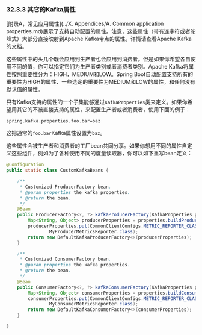 ### 32.3.3 其它的Kafka属性

[附录A，常见应用属性](../X. Appendices/A. Common application properties.md)展示了支持自动配置的属性。注意，这些属性（带有连字符或者驼峰式）大部分直接映射到Apache Kafka带点的属性。详情请查看Apache Kafka的文档。

这些属性中的头几个既会应用到生产者也会应用到消费者。但是如果你希望各自使用不同的值，你可以指定它们为生产者类别或者消费者类别。Apache Kafka将属性按照重要性分为：HIGH，MEDIUM和LOW。Spring Boot自动配置支持所有的重要性为HIGH的属性、一些选定的重要性为MEDIUM和LOW的属性，和任何没有默认值的属性。

只有Kafka支持的属性的一个子集能够通过`KafkaProperties`类来定义。如果你希望用其它的不被直接支持的属性，来配置生产者或者消费者，使用下面的例子：
```properties
spring.kafka.properties.foo.bar=baz
```
这把通常的`foo.bar`Kafka属性设置为`baz`。

这些属性会被生产者和消费者的工厂bean共同分享。如果你想用不同的属性自定义这些组件，例如为了各种使用不同的度量读取器，你可以如下重写bean定义：
```java
@Configuration
public static class CustomKafkaBeans {

    /**
     * Customized ProducerFactory bean.
     * @param properties the kafka properties.
     * @return the bean.
     */
    @Bean
    public ProducerFactory<?, ?> kafkaProducerFactory(KafkaProperties properties) {
        Map<String, Object> producerProperties = properties.buildProducerProperties();
        producerProperties.put(CommonClientConfigs.METRIC_REPORTER_CLASSES_CONFIG,
                MyProducerMetricsReporter.class);
        return new DefaultKafkaProducerFactory<>(producerProperties);
    }

    /**
     * Customized ConsumerFactory bean.
     * @param properties the kafka properties.
     * @return the bean.
     */
    @Bean
    public ConsumerFactory<?, ?> kafkaConsumerFactory(KafkaProperties properties) {
        Map<String, Object> consumerProperties = properties.buildConsumerProperties();
        consumerProperties.put(CommonClientConfigs.METRIC_REPORTER_CLASSES_CONFIG,
                MyConsumerMetricsReporter.class);
        return new DefaultKafkaConsumerFactory<>(consumerProperties);
    }

}
```
